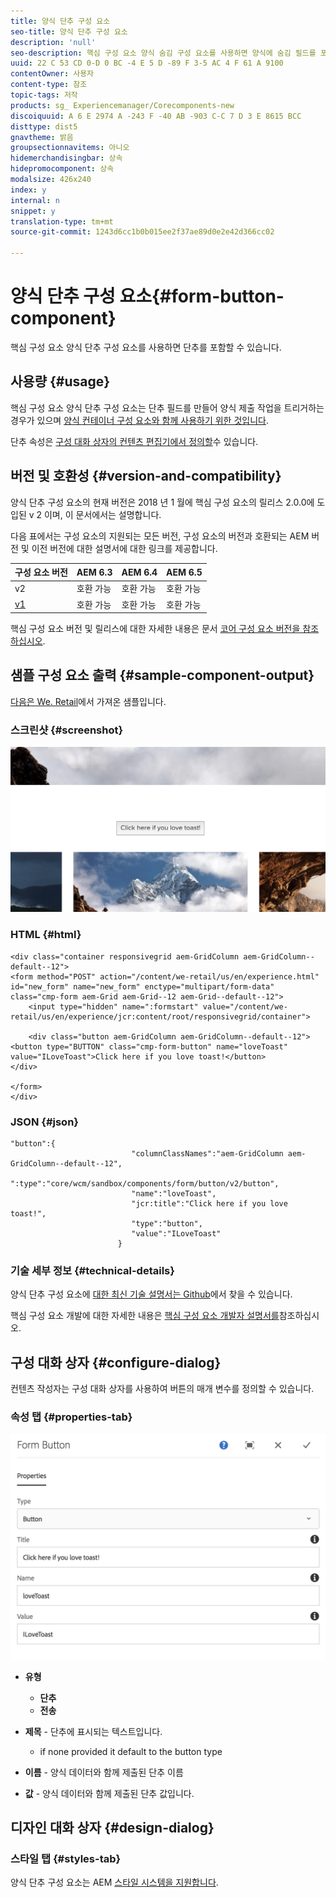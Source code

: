 ```yaml
---
title: 양식 단추 구성 요소
seo-title: 양식 단추 구성 요소
description: 'null'
seo-description: 핵심 구성 요소 양식 숨김 구성 요소를 사용하면 양식에 숨김 필드를 포함할 수 있습니다.
uuid: 22 C 53 CD 0-D 0 BC -4 E 5 D -89 F 3-5 AC 4 F 61 A 9100
contentOwner: 사용자
content-type: 참조
topic-tags: 저작
products: sg_ Experiencemanager/Corecomponents-new
discoiquuid: A 6 E 2974 A -243 F -40 AB -903 C-C 7 D 3 E 8615 BCC
disttype: dist5
gnavtheme: 밝음
groupsectionnavitems: 아니오
hidemerchandisingbar: 상속
hidepromocomponent: 상속
modalsize: 426x240
index: y
internal: n
snippet: y
translation-type: tm+mt
source-git-commit: 1243d6cc1b0b015ee2f37ae89d0e2e42d366cc02

---
```



# 양식 단추 구성 요소{#form-button-component}

핵심 구성 요소 양식 단추 구성 요소를 사용하면 단추를 포함할 수 있습니다.

## 사용량 {#usage}

핵심 구성 요소 양식 단추 구성 요소는 단추 필드를 만들어 양식 제출 작업을 트리거하는 경우가 있으며 [양식 컨테이너 구성 요소와 함께 사용하기 위한 것입니다](form-container.md).

단추 속성은 [구성 대화 상자의 컨텐츠 편집기에서 정의할](form-button.md)수 있습니다.

## 버전 및 호환성 {#version-and-compatibility}

양식 단추 구성 요소의 현재 버전은 2018 년 1 월에 핵심 구성 요소의 릴리스 2.0.0에 도입된 v 2 이며, 이 문서에서는 설명합니다.

다음 표에서는 구성 요소의 지원되는 모든 버전, 구성 요소의 버전과 호환되는 AEM 버전 및 이전 버전에 대한 설명서에 대한 링크를 제공합니다.

| 구성 요소 버전 | AEM 6.3 | AEM 6.4 | AEM 6.5 |
|--- |--- |--- |--- |
| v2 | 호환 가능 | 호환 가능 | 호환 가능 |
| [v1](form-button-v1.md) | 호환 가능 | 호환 가능 | 호환 가능 |

핵심 구성 요소 버전 및 릴리스에 대한 자세한 내용은 문서 [코어 구성 요소 버전을 참조하십시오](versions.md).

## 샘플 구성 요소 출력 {#sample-component-output}

[다음은 We. Retail](https://helpx.adobe.com/experience-manager/6-5/sites/developing/using/we-retail.html)에서 가져온 샘플입니다.

### 스크린샷 {#screenshot}

![](assets/screen_shot_2018-01-12at120021.png)

### HTML {#html}

```
<div class="container responsivegrid aem-GridColumn aem-GridColumn--default--12">
<form method="POST" action="/content/we-retail/us/en/experience.html" id="new_form" name="new_form" enctype="multipart/form-data" class="cmp-form aem-Grid aem-Grid--12 aem-Grid--default--12">
    <input type="hidden" name=":formstart" value="/content/we-retail/us/en/experience/jcr:content/root/responsivegrid/container">
    
    <div class="button aem-GridColumn aem-GridColumn--default--12">
<button type="BUTTON" class="cmp-form-button" name="loveToast" value="ILoveToast">Click here if you love toast!</button>
</div>

</form>
</div>
```

### JSON {#json}

```
"button":{  
                           "columnClassNames":"aem-GridColumn aem-GridColumn--default--12",
                           ":type":"core/wcm/sandbox/components/form/button/v2/button",
                           "name":"loveToast",
                           "jcr:title":"Click here if you love toast!",
                           "type":"button",
                           "value":"ILoveToast"
                        }
```

### 기술 세부 정보 {#technical-details}

양식 단추 구성 요소에 [대한 최신 기술 설명서는 Github](https://github.com/adobe/aem-core-wcm-components/blob/master/content/src/content/jcr_root/apps/core/wcm/components/form/button/v2/button)에서 찾을 수 있습니다.

핵심 구성 요소 개발에 대한 자세한 내용은 [핵심 구성 요소 개발자 설명서를](developing.md)참조하십시오.

## 구성 대화 상자 {#configure-dialog}

컨텐츠 작성자는 구성 대화 상자를 사용하여 버튼의 매개 변수를 정의할 수 있습니다.

### 속성 탭 {#properties-tab}

![](assets/screen_shot_2018-01-12at120433.png)

* **유형**

   * **단추**
   * **전송**

* **제목** - 단추에 표시되는 텍스트입니다.

   * if none provided it default to the button type

* **이름** - 양식 데이터와 함께 제출된 단추 이름
* **값** - 양식 데이터와 함께 제출된 단추 값입니다.

## 디자인 대화 상자 {#design-dialog}

### 스타일 탭 {#styles-tab}

양식 단추 구성 요소는 AEM [스타일 시스템을 지원합니다](authoring.md#component-styling).